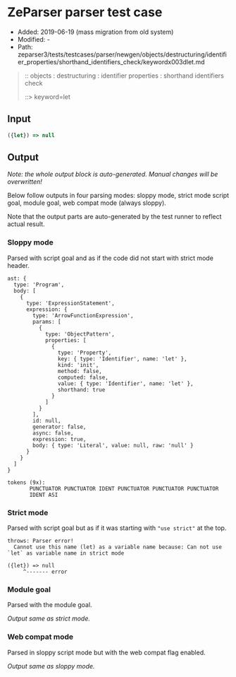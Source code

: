 # ZeParser parser test case

- Added: 2019-06-19 (mass migration from old system)
- Modified: -
- Path: zeparser3/tests/testcases/parser/newgen/objects/destructuring/identifier_properties/shorthand_identifiers_check/keywordx003dlet.md

> :: objects : destructuring : identifier properties : shorthand identifiers check
>
> ::> keyword=let

## Input

`````js
({let}) => null
`````

## Output

_Note: the whole output block is auto-generated. Manual changes will be overwritten!_

Below follow outputs in four parsing modes: sloppy mode, strict mode script goal, module goal, web compat mode (always sloppy).

Note that the output parts are auto-generated by the test runner to reflect actual result.

### Sloppy mode

Parsed with script goal and as if the code did not start with strict mode header.

`````
ast: {
  type: 'Program',
  body: [
    {
      type: 'ExpressionStatement',
      expression: {
        type: 'ArrowFunctionExpression',
        params: [
          {
            type: 'ObjectPattern',
            properties: [
              {
                type: 'Property',
                key: { type: 'Identifier', name: 'let' },
                kind: 'init',
                method: false,
                computed: false,
                value: { type: 'Identifier', name: 'let' },
                shorthand: true
              }
            ]
          }
        ],
        id: null,
        generator: false,
        async: false,
        expression: true,
        body: { type: 'Literal', value: null, raw: 'null' }
      }
    }
  ]
}

tokens (9x):
       PUNCTUATOR PUNCTUATOR IDENT PUNCTUATOR PUNCTUATOR PUNCTUATOR
       IDENT ASI
`````

### Strict mode

Parsed with script goal but as if it was starting with `"use strict"` at the top.

`````
throws: Parser error!
  Cannot use this name (let) as a variable name because: Can not use `let` as variable name in strict mode

({let}) => null
     ^------- error
`````


### Module goal

Parsed with the module goal.

_Output same as strict mode._

### Web compat mode

Parsed in sloppy script mode but with the web compat flag enabled.

_Output same as sloppy mode._

